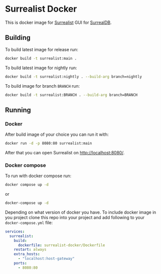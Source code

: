 # Surrealist Docker

This is docker image for [Surrealist](https://github.com/StarlaneStudios/Surrealist) GUI for [SurrealDB](https://github.com/surrealdb/surrealdb). 

## Building

To build latest image for release run:
```sh
docker build -t surrealist:main .
```

To build latest image for nightly run:
```sh
docker build -t surrealist:nightly . --build-arg branch=nightly
```

To build image for branch `BRANCH` run:
```sh
docker build -t surrealist:BRANCH . --build-arg branch=BRANCH
```

## Running

### Docker

After build image of your choice you can run it with:
```sh
docker run -d -p 8080:80 surrealist:main
```

After that you can open Surrealist on [http://localhost:8080/](http://localhost:8080/).


### Docker compose

To run with docker compose run:
```sh
docker compose up -d
```
or 
```sh
docker-compose up -d
```

Depending on what version of docker you have.
To include docker image in you project clone this repo into your project and add following to your `docker-compose.yml` file:
```yml
services:
  surrealist:
    build:
      dockerfile: surrealist-docker/Dockerfile
    restart: always
    extra_hosts:
      - "localhost:host-gateway"
    ports:
      - 8080:80
```